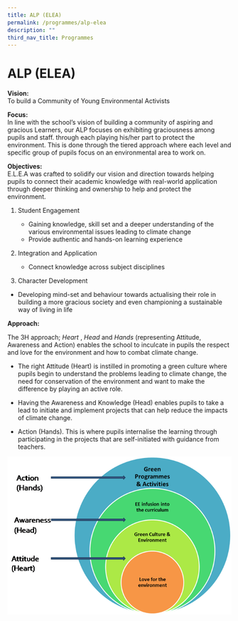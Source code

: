 ```yaml
---
title: ALP (ELEA)
permalink: /programmes/alp-elea
description: ""
third_nav_title: Programmes
---
```

ALP (ELEA)
==========

**Vision:**<br>
To build a Community of Young Environmental Activists  
  
**Focus:**<br>
In line with the school’s vision of building a community of aspiring and gracious Learners, our ALP focuses on exhibiting graciousness among pupils and staff. through each playing his/her part to protect the environment. This is done through the tiered approach where each level and specific group of pupils focus on an environmental area to work on.  
  
**Objectives:**  <br>
E.L.E.A was crafted to solidify our vision and direction towards helping pupils to connect their academic knowledge with real-world application through deeper thinking and ownership to help and protect the environment.  

1.  Student Engagement
    
    *   Gaining knowledge, skill set and a deeper understanding of the various environmental issues leading to climate change
    *   Provide authentic and hands-on learning experience
    
2.  Integration and Application
    
    *   Connect knowledge across subject disciplines
    
3.  Character Development

*   Developing mind-set and behaviour towards actualising their role in building a more gracious society and even championing a sustainable way of living in life

  
**Approach:**

The 3H approach; _Heart_ , _Head_ and _Hands_ (representing Attitude, Awareness and Action) enables the school to inculcate in pupils the respect and love for the environment and how to combat climate change.  

*   The right Attitude (Heart) is instilled in promoting a green culture where pupils begin to understand the problems leading to climate change, the need for conservation of the environment and want to make the difference by playing an active role.  
    
*   Having the Awareness and Knowledge (Head) enables pupils to take a lead to initiate and implement projects that can help reduce the impacts of climate change.  
    
*   Action (Hands). This is where pupils internalise the learning through participating in the projects that are self-initiated with guidance from teachers.

![EE2](/images/EE2.png)